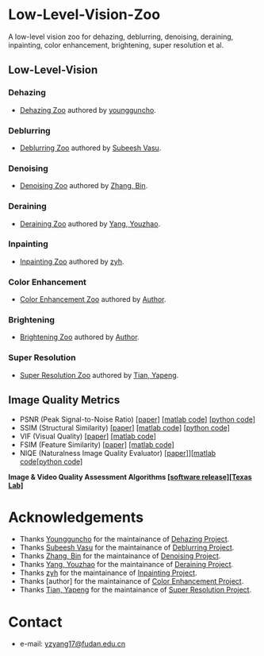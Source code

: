 # Low-Level-Vision-Zoo
A low-level vision zoo for dehazing, deblurring, denoising, deraining, inpainting, color enhancement, brightening, super resolution et al.

## Low-Level-Vision
### Dehazing
- [Dehazing Zoo](https://github.com/youngguncho/awesome-dehazing#dehazing-using-multi-images) authored by [youngguncho](https://github.com/youngguncho).

### Deblurring
- [Deblurring Zoo](https://github.com/subeeshvasu/Awesome-Deblurring) authored by [Subeesh Vasu](https://github.com/subeeshvasu).

### Denoising
- [Denoising Zoo](https://github.com/z-bingo/awesome-image-denoising-state-of-the-art#deep-learning) authored by [Zhang, Bin](https://github.com/z-bingo).

### Deraining
- [Deraining Zoo](https://github.com/nnUyi/DerainZoo) authored by [Yang, Youzhao](https://github.com/nnUyi).

### Inpainting
- [Inpainting Zoo](https://github.com/1900zyh/Awesome-Image-Inpainting) authored by [zyh](https://github.com/1900zyh/Awesome-Image-Inpainting).

### Color Enhancement
- [Color Enhancement Zoo]() authored by [Author]().

### Brightening
- [Brightening Zoo]() authored by [Author]().

### Super Resolution
- [Super Resolution Zoo](http://yapengtian.org/Single-Image-Super-Resolution/) authored by [Tian, Yapeng](https://github.com/YapengTian).

## Image Quality Metrics
* PSNR (Peak Signal-to-Noise Ratio) [[paper]](https://ieeexplore.ieee.org/stamp/stamp.jsp?tp=&arnumber=4550695) [[matlab code]](https://www.mathworks.com/help/images/ref/psnr.html) [[python code]](https://github.com/aizvorski/video-quality)
* SSIM (Structural Similarity) [[paper]](https://ieeexplore.ieee.org/stamp/stamp.jsp?tp=&arnumber=1284395) [[matlab code]](http://www.cns.nyu.edu/~lcv/ssim/ssim_index.m) [[python code]](https://github.com/aizvorski/video-quality/blob/master/ssim.py)
* VIF (Visual Quality) [[paper]](https://ieeexplore.ieee.org/stamp/stamp.jsp?tp=&arnumber=1576816) [[matlab code]](http://sse.tongji.edu.cn/linzhang/IQA/Evalution_VIF/eva-VIF.htm)
* FSIM (Feature Similarity) [[paper]](https://ieeexplore.ieee.org/stamp/stamp.jsp?tp=&arnumber=5705575) [[matlab code]](http://sse.tongji.edu.cn/linzhang/IQA/FSIM/FSIM.htm)
* NIQE (Naturalness Image Quality Evaluator) [[paper]](http://live.ece.utexas.edu/research/Quality/niqe_spl.pdf)][[matlab code](http://live.ece.utexas.edu/research/Quality/index_algorithms.htm)[[python code]](https://github.com/aizvorski/video-quality/blob/master/niqe.py)

**Image & Video Quality Assessment Algorithms [[software release]](http://live.ece.utexas.edu/research/Quality/index_algorithms.htm)[[Texas Lab]](http://live.ece.utexas.edu/research/quality/)**

# Acknowledgements
- Thanks [Youngguncho](https://github.com/youngguncho) for the maintainance of [Dehazing Project](https://github.com/youngguncho/awesome-dehazing#dehazing-using-multi-images).
- Thanks [Subeesh Vasu](https://github.com/subeeshvasu) for the maintainance of [Deblurring Project](https://github.com/subeeshvasu/Awesome-Deblurring).
- Thanks [Zhang, Bin](https://github.com/z-bingo) for the maintainance of [Denoising Project](https://github.com/z-bingo/awesome-image-denoising-state-of-the-art#deep-learning).
- Thanks [Yang, Youzhao](https://github.com/nnUyi) for the maintainance of [Deraining Project](https://github.com/nnUyi/DerainZoo).
- Thanks [zyh](https://github.com/1900zyh/Awesome-Image-Inpainting) for the maintainance of [Inpainting Project](https://github.com/1900zyh/Awesome-Image-Inpainting).
- Thanks [author] for the maintainance of [Color Enhancement Project]().
- Thanks [Tian, Yapeng](https://github.com/YapengTian) for the maintainance of [Super Resolution Project](http://yapengtian.org/Single-Image-Super-Resolution/).

# Contact
- e-mail: yzyang17@fudan.edu.cn
